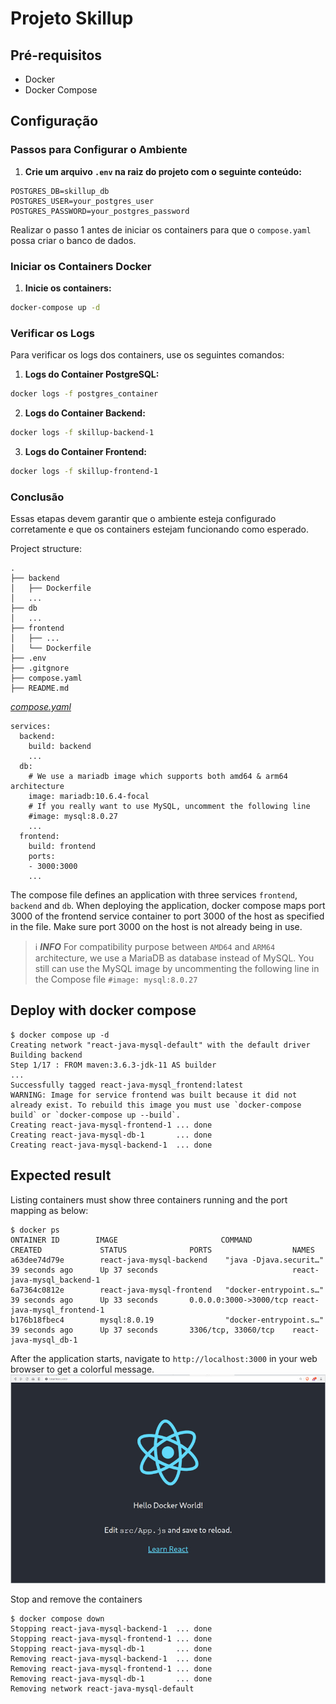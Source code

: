 # Projeto Skillup

## Pré-requisitos

- Docker
- Docker Compose

## Configuração

### Passos para Configurar o Ambiente

1. **Crie um arquivo `.env` na raiz do projeto com o seguinte conteúdo:**

```dotenv
POSTGRES_DB=skillup_db
POSTGRES_USER=your_postgres_user
POSTGRES_PASSWORD=your_postgres_password
```
Realizar o passo 1 antes de iniciar os containers para que o `compose.yaml` possa criar o banco de dados.

### Iniciar os Containers Docker

1. **Inicie os containers:**

```sh
docker-compose up -d
```

### Verificar os Logs

Para verificar os logs dos containers, use os seguintes comandos:

1. **Logs do Container PostgreSQL:**

```sh
docker logs -f postgres_container
```

2. **Logs do Container Backend:**

```sh
docker logs -f skillup-backend-1
```

3. **Logs do Container Frontend:**

```sh
docker logs -f skillup-frontend-1
```

### Conclusão

Essas etapas devem garantir que o ambiente esteja configurado corretamente e que os containers estejam funcionando como esperado.

Project structure:
```
.
├── backend
│   ├── Dockerfile
│   ...
├── db
│   ...
├── frontend
│   ├── ...
│   └── Dockerfile
├── .env
├── .gitgnore
├── compose.yaml
├── README.md
```

[_compose.yaml_](compose.yaml)
```
services:
  backend:
    build: backend
    ...
  db:
    # We use a mariadb image which supports both amd64 & arm64 architecture
    image: mariadb:10.6.4-focal
    # If you really want to use MySQL, uncomment the following line
    #image: mysql:8.0.27
    ...
  frontend:
    build: frontend
    ports:
    - 3000:3000
    ...
```
The compose file defines an application with three services `frontend`, `backend` and `db`.
When deploying the application, docker compose maps port 3000 of the frontend service container to port 3000 of the host as specified in the file.
Make sure port 3000 on the host is not already being in use.

> ℹ️ **_INFO_**
> For compatibility purpose between `AMD64` and `ARM64` architecture, we use a MariaDB as database instead of MySQL.
> You still can use the MySQL image by uncommenting the following line in the Compose file
> `#image: mysql:8.0.27`

## Deploy with docker compose

```
$ docker compose up -d
Creating network "react-java-mysql-default" with the default driver
Building backend
Step 1/17 : FROM maven:3.6.3-jdk-11 AS builder
...
Successfully tagged react-java-mysql_frontend:latest
WARNING: Image for service frontend was built because it did not already exist. To rebuild this image you must use `docker-compose build` or `docker-compose up --build`.
Creating react-java-mysql-frontend-1 ... done
Creating react-java-mysql-db-1       ... done
Creating react-java-mysql-backend-1  ... done
```

## Expected result

Listing containers must show three containers running and the port mapping as below:
```
$ docker ps
ONTAINER ID        IMAGE                       COMMAND                  CREATED             STATUS              PORTS                  NAMES
a63dee74d79e        react-java-mysql-backend    "java -Djava.securit…"   39 seconds ago      Up 37 seconds                              react-java-mysql_backend-1
6a7364c0812e        react-java-mysql-frontend   "docker-entrypoint.s…"   39 seconds ago      Up 33 seconds       0.0.0.0:3000->3000/tcp react-java-mysql_frontend-1
b176b18fbec4        mysql:8.0.19                "docker-entrypoint.s…"   39 seconds ago      Up 37 seconds       3306/tcp, 33060/tcp    react-java-mysql_db-1
```

After the application starts, navigate to `http://localhost:3000` in your web browser to get a colorful message.
![page](./output.jpg)

Stop and remove the containers
```
$ docker compose down
Stopping react-java-mysql-backend-1  ... done
Stopping react-java-mysql-frontend-1 ... done
Stopping react-java-mysql-db-1       ... done
Removing react-java-mysql-backend-1  ... done
Removing react-java-mysql-frontend-1 ... done
Removing react-java-mysql-db-1       ... done
Removing network react-java-mysql-default
```
